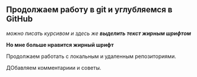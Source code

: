 ## Продолжаем работу в git и углубляемся в GitHub

_можно писать курсивом и здесь же **выделить текст жирным шрифтом**_

**Но мне больше нравится жирный шрифт**

Продолжаем работать с локальным и удаленным репозиториями. 


ДОбавляем комментариии и советы. 

